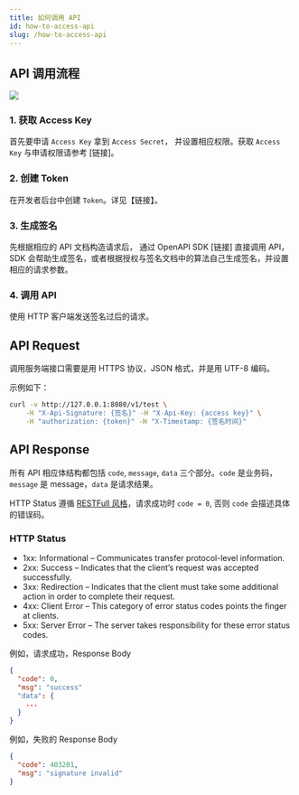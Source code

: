 ```yaml
---
title: 如何调用 API
id: how-to-access-api
slug: /how-to-access-api
---
```


## API 调用流程

<img src="https://pub.lbkrs.com/files/202204/KuqxBKUcPwUwXC6r/how-to-access-api-flow.png" />

### 1. 获取 Access Key

首先要申请 `Access Key` 拿到 `Access Secret`， 并设置相应权限。获取 `Access Key` 与申请权限请参考 [链接]。

### 2. 创建 Token

在开发者后台中创建 `Token`。详见【链接】。

### 3. 生成签名

先根据相应的 API 文档构造请求后， 通过 OpenAPI SDK [链接] 直接调用 API，SDK 会帮助生成签名，或者根据授权与签名文档中的算法自己生成签名，并设置相应的请求参数。

### 4. 调用 API

使用 HTTP 客户端发送签名过后的请求。

## API Request

调用服务端接口需要是用 HTTPS 协议，JSON 格式，并是用 UTF-8 编码。

示例如下：

```bash
curl -v http://127.0.0.1:8080/v1/test \
    -H "X-Api-Signature: {签名}" -H "X-Api-Key: {access key}" \
    -H "authorization: {token}" -H "X-Timestamp: {签名时间}"
```

## API Response

所有 API 相应体结构都包括 `code`, `message`, `data` 三个部分。`code` 是业务码，`message` 是 message，`data` 是请求结果。

HTTP Status 遵循 [RESTFull 风格](https://restfulapi.net/http-status-codes/)，请求成功时 `code = 0`, 否则 `code` 会描述具体的错误码。

### HTTP Status

- 1xx: Informational – Communicates transfer protocol-level information.
- 2xx: Success – Indicates that the client’s request was accepted successfully.
- 3xx: Redirection – Indicates that the client must take some additional action in order to complete their request.
- 4xx: Client Error – This category of error status codes points the finger at clients.
- 5xx: Server Error – The server takes responsibility for these error status codes.

例如，请求成功，Response Body

```json
{
  "code": 0,
  "msg": "success"
  "data": {
    ...
  }
}

```

例如，失败的 Response Body

```json
{
  "code": 403201,
  "msg": "signature invalid"
}
```
